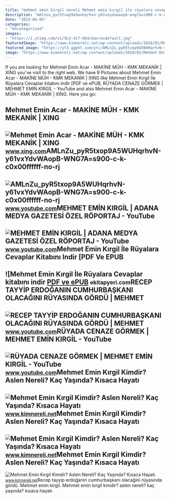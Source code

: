 ```yaml
---
title: "mehmet emin kirgil nereli Mehmet emin kırgil i̇le rüyalara cevaplar kitabını indir [pdf ve epub"
description: "Amlnzu_pyr5txop9a5wuhqrhvn-y61vxydvwaopb-wng7a=s900-c-k-c0x00ffffff-no-rj"
date: "2023-04-05"
categories:
- "Uncategorized"
images:
- "https://i.ytimg.com/vi/9LU-di7-0G4/maxresdefault.jpg"
featuredImage: "https://www.kimnereli.net/wp-content/uploads/2018/02/Mehmet-Emin-Kirgil.jpg"
featured_image: "https://yt3.ggpht.com/ytc/AMLnZu_pyR5txop9A5WUHqrhvN-y61vxYdvWAopB-WNG7A=s900-c-k-c0x00ffffff-no-rj"
image: "https://www.kimnereli.net/wp-content/uploads/2018/02/Mehmet-Emin-Kirgil.jpg"
---
```


If you are looking for Mehmet Emin Acar - MAKİNE MÜH - KMK MEKANİK | XING you've visit to the right web. We have 9 Pictures about Mehmet Emin Acar - MAKİNE MÜH - KMK MEKANİK | XING like Mehmet Emin Kırgil İle Rüyalara Cevaplar kitabını indir \[PDF ve ePUB, RÜYADA CENAZE GÖRMEK | MEHMET EMİN KIRGİL - YouTube and also Mehmet Emin Acar - MAKİNE MÜH - KMK MEKANİK | XING. Here you go:

Mehmet Emin Acar - MAKİNE MÜH - KMK MEKANİK | XING
--------------------------------------------------

 ![Mehmet Emin Acar - MAKİNE MÜH - KMK MEKANİK | XING](https://profile-images.xing.com/images/1dd0df104eafc8936c2fd0fe748d52d0-1/mehmet-emin-acar.1024x1024.jpg) <small>www.xing.com</small>AMLnZu\_pyR5txop9A5WUHqrhvN-y61vxYdvWAopB-WNG7A=s900-c-k-c0x00ffffff-no-rj
--------------------------------------------------------------------------

 ![AMLnZu_pyR5txop9A5WUHqrhvN-y61vxYdvWAopB-WNG7A=s900-c-k-c0x00ffffff-no-rj](https://yt3.ggpht.com/ytc/AMLnZu_pyR5txop9A5WUHqrhvN-y61vxYdvWAopB-WNG7A=s900-c-k-c0x00ffffff-no-rj) <small>www.youtube.com</small>MEHMET EMİN KIRGİL | ADANA MEDYA GAZETESİ ÖZEL RÖPORTAJ - YouTube
-----------------------------------------------------------------

 ![MEHMET EMİN KIRGİL | ADANA MEDYA GAZETESİ ÖZEL RÖPORTAJ - YouTube](https://i.ytimg.com/vi/DhZaztQijGM/maxresdefault.jpg) <small>www.youtube.com</small>Mehmet Emin Kırgil İle Rüyalara Cevaplar Kitabını Indir \[PDF Ve EPUB
---------------------------------------------------------------------

 ![Mehmet Emin Kırgil İle Rüyalara Cevaplar kitabını indir [PDF ve ePUB](https://ekitapyeri.com/wp-content/uploads/2020/06/Mehmet-Emin-Kirgil-Ile-Ruyalara-Cevaplar-kitabini-indir-PDF-ve.jpeg) <small>ekitapyeri.com</small>RECEP TAYYİP ERDOĞANIN CUMHURBAŞKANI OLACAĞINI RÜYASINDA GÖRDÜ | MEHMET
-----------------------------------------------------------------------

 ![RECEP TAYYİP ERDOĞANIN CUMHURBAŞKANI OLACAĞINI RÜYASINDA GÖRDÜ | MEHMET](https://i.ytimg.com/vi/bwTP3Who_TE/maxresdefault.jpg) <small>www.youtube.com</small>RÜYADA CENAZE GÖRMEK | MEHMET EMİN KIRGİL - YouTube
---------------------------------------------------

 ![RÜYADA CENAZE GÖRMEK | MEHMET EMİN KIRGİL - YouTube](https://i.ytimg.com/vi/9LU-di7-0G4/maxresdefault.jpg) <small>www.youtube.com</small>Mehmet Emin Kırgil Kimdir? Aslen Nereli? Kaç Yaşında? Kısaca Hayatı
-------------------------------------------------------------------

 ![Mehmet Emin Kırgil Kimdir? Aslen Nereli? Kaç Yaşında? Kısaca Hayatı](https://www.kimnereli.net/wp-content/uploads/2018/02/Mehmet-Emin-Kirgil2.jpg) <small>www.kimnereli.net</small>Mehmet Emin Kırgil Kimdir? Aslen Nereli? Kaç Yaşında? Kısaca Hayatı
-------------------------------------------------------------------

 ![Mehmet Emin Kırgil Kimdir? Aslen Nereli? Kaç Yaşında? Kısaca Hayatı](https://www.kimnereli.net/wp-content/uploads/2018/02/Mehmet-Emin-Kirgil.jpg) <small>www.kimnereli.net</small>Mehmet Emin Kırgil Kimdir? Aslen Nereli? Kaç Yaşında? Kısaca Hayatı
-------------------------------------------------------------------

 ![Mehmet Emin Kırgil Kimdir? Aslen Nereli? Kaç Yaşında? Kısaca Hayatı](https://www.kimnereli.net/wp-content/uploads/2018/02/Mehmet-Emin-Kirgil3.jpg) <small>www.kimnereli.net</small>Recep tayyi̇p erdoğanin cumhurbaşkani olacağini rüyasinda gördü. Mehmet emi̇n kirgi̇l. Mehmet emin kırgil kimdir? aslen nereli? kaç yaşında? kısaca hayatı
